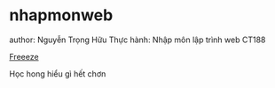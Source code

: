 # nhapmonweb
author: Nguyễn Trọng Hữu
Thực hành: Nhập môn lập trình web CT188

<a href="trangchu.html">Freeeze</a>

Học hong hiểu gì hết chơn
